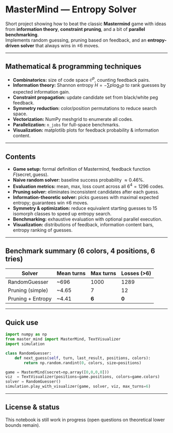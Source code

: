 # MasterMind — Entropy Solver

Short project showing how to beat the classic **Mastermind** game with ideas from **information theory**, **constraint pruning**, and a bit of **parallel benchmarking**.  
Implements random guessing, pruning based on feedback, and an **entropy-driven solver** that always wins in ≤6 moves.

---

## Mathematical & programming techniques

- **Combinatorics:** size of code space $c^p$, counting feedback pairs.  
- **Information theory:** Shannon entropy $H=-\sum p\log_2 p$ to rank guesses by expected information gain.  
- **Constraint propagation:** update candidate set from black/white peg feedback.  
- **Symmetry reduction:** color/position permutations to reduce search space.  
- **Vectorization:** NumPy meshgrid to enumerate all codes.  
- **Parallelization:** `n_jobs` for full-space benchmarks.  
- **Visualization:** matplotlib plots for feedback probability & information content.  

---

## Contents

- **Game setup:** formal definition of Mastermind, feedback function $F(\text{secret},\text{guess})$.  
- **Naive random solver:** baseline success probability $\approx 0.46\%$.  
- **Evaluation metrics:** mean, max, loss count across all $6^4=1296$ codes.  
- **Pruning solver:** eliminates inconsistent candidates after each guess.  
- **Information-theoretic solver:** picks guesses with maximal expected entropy; guarantees win ≤6 moves.  
- **Symmetry & optimization:** reduce equivalent starting guesses to 15 isomorph classes to speed up entropy search.  
- **Benchmarking:** exhaustive evaluation with optional parallel execution.  
- **Visualization:** distributions of feedback, information content bars, entropy ranking of guesses.

---

## Benchmark summary (6 colors, 4 positions, 6 tries)

| Solver                  | Mean turns | Max turns | Losses (>6) |
|-------------------------|------------|-----------|-------------|
| RandomGuesser           | ~696       | 1000      | 1289        |
| Pruning (simple)        | ~4.65      | 7         | 12          |
| Pruning + Entropy       | ~4.41      | **6**     | **0**       |

---

## Quick use

```python
import numpy as np
from master_mind import MasterMind, TextVisualizer
import simulation

class RandomGuesser:
    def next_guess(self, turn, last_result, positions, colors):
        return np.random.randint(0, colors, size=positions)

game = MasterMind(secret=np.array([0,0,0,0]))
viz  = TextVisualizer(positions=game.positions, colors=game.colors)
solver = RandomGuesser()
simulation.play_with_visualizer(game, solver, viz, max_turns=6)
```
---
## License & status
This notebook is still work in progress (open questions on theoretical lower bounds remain).
